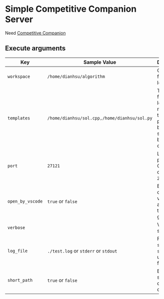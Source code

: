 # Simple Competitive Companion Server

Need [Competitive Companion](https://github.com/jmerle/competitive-companion)

## Execute arguments

| Key              | Sample Value                                 | Description                                                                     |
| ---------------- | -------------------------------------------- | ------------------------------------------------------------------------------- |
| `workspace`      | `/home/dianhsu/algorithm`                    | Generate file location.                                                         |
| `templates`      | `/home/dianhsu/sol.cpp,/home/dianhsu/sol.py` | Template file location, multiple templates path should be seperated by a comma. |
| `port`           | `27121`                                      | Listening port of CCS, default is `27121`.                                      |
| `open_by_vscode` | `true` or `false`                            | Enable open vscode after templates generated.                                   |
| `verbose`        |                                              | Verbose show logs.                                                              |
| `log_file`       | `./test.log` or `stderr` or `stdout`         | File path or `stdout` or `stderr`, it's used for log file                       |
| `short_path`     | `true` or `false`                            | Enable short path directory created                                             |
